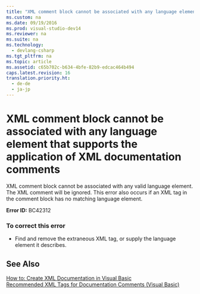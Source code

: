 ```yaml
---
title: "XML comment block cannot be associated with any language element that supports the application of XML documentation comments"
ms.custom: na
ms.date: 09/19/2016
ms.prod: visual-studio-dev14
ms.reviewer: na
ms.suite: na
ms.technology: 
  - devlang-csharp
ms.tgt_pltfrm: na
ms.topic: article
ms.assetid: c65b702c-b634-4bfe-82b9-edcac464b494
caps.latest.revision: 16
translation.priority.ht: 
  - de-de
  - ja-jp
---
```

# XML comment block cannot be associated with any language element that supports the application of XML documentation comments
XML comment block cannot be associated with any valid language element. The XML comment will be ignored. This error also occurs if an XML tag in the comment block has no matching language element.  
  
 **Error ID:** BC42312  
  
### To correct this error  
  
-   Find and remove the extraneous XML tag, or supply the language element it describes.  
  
## See Also  
 [How to: Create XML Documentation in Visual Basic](../vs140/How-to--Create-XML-Documentation-in-Visual-Basic.md)   
 [Recommended XML Tags for Documentation Comments (Visual Basic)](../vs140/Recommended-XML-Tags-for-Documentation-Comments--Visual-Basic-.md)